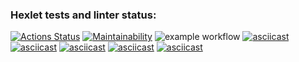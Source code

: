 ### Hexlet tests and linter status:
[![Actions Status](https://github.com/IoninMark/python-project-lvl1/workflows/hexlet-check/badge.svg)](https://github.com/IoninMark/python-project-lvl1/actions)
[![Maintainability](https://api.codeclimate.com/v1/badges/c00053ebd825ce1e3c7c/maintainability)](https://codeclimate.com/github/IoninMark/python-project-lvl1/maintainability)
![example workflow](https://github.com/IoninMark/python-project-lvl1/actions/workflows/lint-test.yml/badge.svg)
[![asciicast](https://asciinema.org/a/LaaNko38u5YSxWaZU3JSepxyq.svg)](https://asciinema.org/a/LaaNko38u5YSxWaZU3JSepxyq)
[![asciicast](https://asciinema.org/a/hbftc2Cs97SiSNn4f0djYxcFe.svg)](https://asciinema.org/a/hbftc2Cs97SiSNn4f0djYxcFe)
[![asciicast](https://asciinema.org/a/TvxRZMk39FiAc2nE8ebwJyPat.svg)](https://asciinema.org/a/TvxRZMk39FiAc2nE8ebwJyPat)
[![asciicast](https://asciinema.org/a/UToIhYD98bbvJ8lRs0zIAVh1G.svg)](https://asciinema.org/a/UToIhYD98bbvJ8lRs0zIAVh1G)
[![asciicast](https://asciinema.org/a/b9PM3Vgb3paqaII6TSR3XsD4s.svg)](https://asciinema.org/a/b9PM3Vgb3paqaII6TSR3XsD4s)